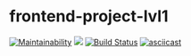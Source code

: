 # frontend-project-lvl1
[![Maintainability](https://api.codeclimate.com/v1/badges/5b5919c62623b98c0712/maintainability)](https://codeclimate.com/github/uzakovnikita/frontend-project-lvl1/maintainability)
<a href="https://codeclimate.com/github/uzakovnikita/frontend-project-lvl1/test_coverage"><img src="https://api.codeclimate.com/v1/badges/5b5919c62623b98c0712/test_coverage" /></a>
[![Build Status](https://travis-ci.org/uzakovnikita/frontend-project-lvl1.svg?branch=master)](https://travis-ci.org/uzakovnikita/frontend-project-lvl1)
[![asciicast](https://asciinema.org/a/WizDOMNoXcsAbwSdA1ly7z0xs.svg)](https://asciinema.org/a/WizDOMNoXcsAbwSdA1ly7z0xs)
